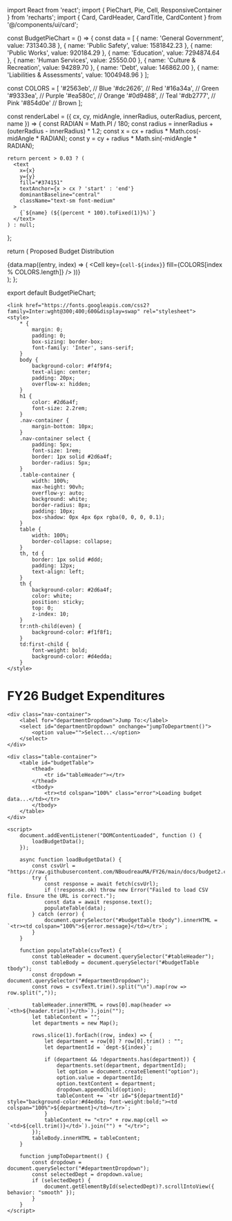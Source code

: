 import React from 'react';
import { PieChart, Pie, Cell, ResponsiveContainer } from 'recharts';
import { Card, CardHeader, CardTitle, CardContent } from '@/components/ui/card';

const BudgetPieChart = () => {
  const data = [
    { name: 'General Government', value: 731340.38 },
    { name: 'Public Safety', value: 1581842.23 },
    { name: 'Public Works', value: 920184.29 },
    { name: 'Education', value: 7294874.64 },
    { name: 'Human Services', value: 25550.00 },
    { name: 'Culture & Recreation', value: 94289.70 },
    { name: 'Debt', value: 146862.00 },
    { name: 'Liabilities & Assessments', value: 1004948.96 }
  ];

  const COLORS = [
    '#2563eb', // Blue
    '#dc2626', // Red
    '#16a34a', // Green
    '#9333ea', // Purple
    '#ea580c', // Orange
    '#0d9488', // Teal
    '#db2777', // Pink
    '#854d0e'  // Brown
  ];

  const renderLabel = ({ cx, cy, midAngle, innerRadius, outerRadius, percent, name }) => {
    const RADIAN = Math.PI / 180;
    const radius = innerRadius + (outerRadius - innerRadius) * 1.2;
    const x = cx + radius * Math.cos(-midAngle * RADIAN);
    const y = cy + radius * Math.sin(-midAngle * RADIAN);
    
    return percent > 0.03 ? (
      <text
        x={x}
        y={y}
        fill="#374151"
        textAnchor={x > cx ? 'start' : 'end'}
        dominantBaseline="central"
        className="text-sm font-medium"
      >
        {`${name} (${(percent * 100).toFixed(1)}%)`}
      </text>
    ) : null;
  };

  return (
    <Card className="w-full">
      <CardHeader>
        <CardTitle>Proposed Budget Distribution</CardTitle>
      </CardHeader>
      <CardContent>
        <div className="h-96">
          <ResponsiveContainer width="100%" height="100%">
            <PieChart>
              <Pie
                data={data}
                cx="50%"
                cy="50%"
                outerRadius="65%"
                innerRadius="45%"
                dataKey="value"
                labelLine={true}
                label={renderLabel}
              >
                {data.map((entry, index) => (
                  <Cell key={`cell-${index}`} fill={COLORS[index % COLORS.length]} />
                ))}
              </Pie>
            </PieChart>
          </ResponsiveContainer>
        </div>
      </CardContent>
    </Card>
  );
};

export default BudgetPieChart;

<!DOCTYPE html>
<html lang="en">
<head>
    <meta charset="UTF-8">
    <meta name="viewport" content="width=device-width, initial-scale=1.0">
    <title>FY26 Budget Expenditures</title>
    
    <link href="https://fonts.googleapis.com/css2?family=Inter:wght@300;400;600&display=swap" rel="stylesheet">
    <style>
        * {
            margin: 0;
            padding: 0;
            box-sizing: border-box;
            font-family: 'Inter', sans-serif;
        }
        body {
            background-color: #f4f9f4;
            text-align: center;
            padding: 20px;
            overflow-x: hidden;
        }
        h1 {
            color: #2d6a4f;
            font-size: 2.2rem;
        }
        .nav-container {
            margin-bottom: 10px;
        }
        .nav-container select {
            padding: 5px;
            font-size: 1rem;
            border: 1px solid #2d6a4f;
            border-radius: 5px;
        }
        .table-container {
            width: 100%;
            max-height: 90vh;
            overflow-y: auto;
            background: white;
            border-radius: 8px;
            padding: 10px;
            box-shadow: 0px 4px 6px rgba(0, 0, 0, 0.1);
        }
        table {
            width: 100%;
            border-collapse: collapse;
        }
        th, td {
            border: 1px solid #ddd;
            padding: 12px;
            text-align: left;
        }
        th {
            background-color: #2d6a4f;
            color: white;
            position: sticky;
            top: 0;
            z-index: 10;
        }
        tr:nth-child(even) {
            background-color: #f1f8f1;
        }
        td:first-child {
            font-weight: bold;
            background-color: #d4edda;
        }
    </style>
</head>
<body>
    <h1>FY26 Budget Expenditures</h1>
    
    <div class="nav-container">
        <label for="departmentDropdown">Jump To:</label>
        <select id="departmentDropdown" onchange="jumpToDepartment()">
            <option value="">Select...</option>
        </select>
    </div>
    
    <div class="table-container">
        <table id="budgetTable">
            <thead>
                <tr id="tableHeader"></tr>
            </thead>
            <tbody>
                <tr><td colspan="100%" class="error">Loading budget data...</td></tr>
            </tbody>
        </table>
    </div>
    
    <script>
        document.addEventListener("DOMContentLoaded", function () {
            loadBudgetData();
        });

        async function loadBudgetData() {
            const csvUrl = "https://raw.githubusercontent.com/NBoudreauMA/FY26/main/docs/budget2.csv";
            try {
                const response = await fetch(csvUrl);
                if (!response.ok) throw new Error("Failed to load CSV file. Ensure the URL is correct.");
                const data = await response.text();
                populateTable(data);
            } catch (error) {
                document.querySelector("#budgetTable tbody").innerHTML = `<tr><td colspan="100%">${error.message}</td></tr>`;
            }
        }

        function populateTable(csvText) {
            const tableHeader = document.querySelector("#tableHeader");
            const tableBody = document.querySelector("#budgetTable tbody");
            const dropdown = document.querySelector("#departmentDropdown");
            const rows = csvText.trim().split("\n").map(row => row.split(","));
            
            tableHeader.innerHTML = rows[0].map(header => `<th>${header.trim()}</th>`).join("");
            let tableContent = "";
            let departments = new Map();
            
            rows.slice(1).forEach((row, index) => {
                let department = row[0] ? row[0].trim() : "";
                let departmentId = `dept-${index}`;
                
                if (department && !departments.has(department)) {
                    departments.set(department, departmentId);
                    let option = document.createElement("option");
                    option.value = departmentId;
                    option.textContent = department;
                    dropdown.appendChild(option);
                    tableContent += `<tr id="${departmentId}" style="background-color:#d4edda; font-weight:bold;"><td colspan="100%">${department}</td></tr>`;
                }
                tableContent += "<tr>" + row.map(cell => `<td>${cell.trim()}</td>`).join("") + "</tr>";
            });
            tableBody.innerHTML = tableContent;
        }
        
        function jumpToDepartment() {
            const dropdown = document.querySelector("#departmentDropdown");
            const selectedDept = dropdown.value;
            if (selectedDept) {
                document.getElementById(selectedDept)?.scrollIntoView({ behavior: "smooth" });
            }
        }
    </script>
</body>
</html>
